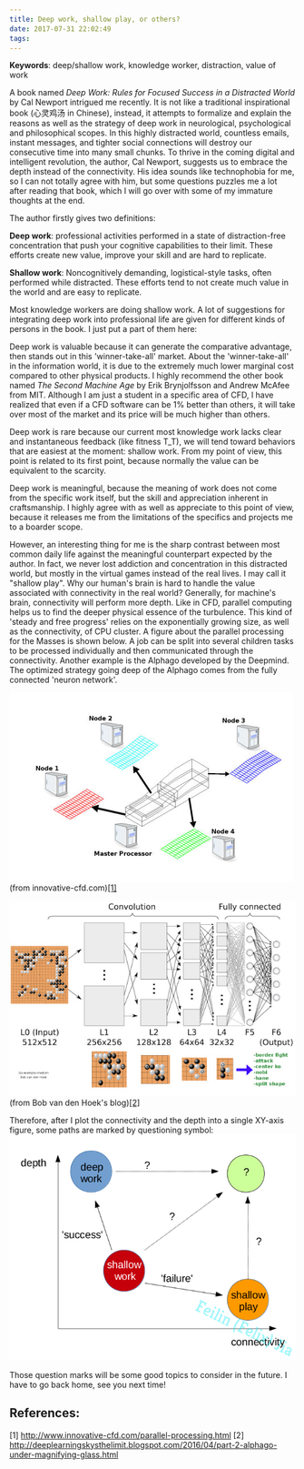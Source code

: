 ```yaml
---
title: Deep work, shallow play, or others?
date: 2017-07-31 22:02:49
tags:
---
```


**Keywords**: deep/shallow work, knowledge worker, distraction, value of work

A book named *Deep Work: Rules for Focused Success in a Distracted World* by Cal Newport intrigued me recently. It is not like a traditional inspirational book (心灵鸡汤 in Chinese), instead, it attempts to formalize and explain the reasons as well as the strategy of deep work in neurological, psychological and philosophical scopes. In this highly distracted world, countless emails, instant messages, and tighter social connections will destroy our consecutive time into many small chunks. To thrive in the coming digital and intelligent revolution, the author, Cal Newport, suggests us to embrace the depth instead of the connectivity. His idea sounds like technophobia for me, so I can not totally agree with him, but some questions puzzles me a lot after reading that book, which I will go over with some of my immature thoughts at the end.

<!-- more -->
The author firstly gives two definitions:

**Deep work**: professional activities performed in a state of distraction-free concentration that push your cognitive capabilities to their limit. These efforts create new value, improve your skill and are hard to replicate.

**Shallow work**: Noncognitively demanding, logistical-style tasks, often performed while distracted. These efforts tend to not create much value in the world and are easy to replicate.

Most knowledge workers are doing shallow work. A lot of suggestions for integrating deep work into professional life are given for different kinds of persons in the book. I just put a part of them here:

Deep work is valuable because it can generate the comparative advantage, then stands out in this 'winner-take-all' market. About the 'winner-take-all' in the information world, it is due to the extremely much lower marginal cost compared to other physical products. I highly recommend the other book named *The Second Machine Age* by Erik Brynjolfsson and Andrew McAfee from MIT. Although I am just a student in a specific area of CFD, I have realized that even if a CFD software can be 1% better than others, it will take over most of the market and its price will be much higher than others.

Deep work is rare because our current most knowledge work lacks clear and instantaneous feedback (like fitness T_T), we will tend toward behaviors that are easiest at the moment: shallow work. From my point of view, this point is related to its first point, because normally the value can be equivalent to the scarcity.

Deep work is meaningful, because the meaning of work does not come from the specific work itself, but the skill and appreciation inherent in craftsmanship. I highly agree with as well as appreciate to this point of view, because it releases me from the limitations of the specifics and projects me to a boarder scope.

However, an interesting thing for me is the sharp contrast between most common daily life against the meaningful counterpart expected by the author. In fact, we never lost addiction and concentration in this distracted world, but mostly in the virtual games instead of the real lives. I may call it "shallow play". Why our human's brain is hard to handle the value associated with connectivity in the real world? Generally, for machine's brain, connectivity will perform more depth. Like in CFD, parallel computing helps us to find the deeper physical essence of the turbulence. This kind of 'steady and free progress' relies on the exponentially growing size, as well as the connectivity, of CPU cluster. A figure about the parallel processing for the Masses is shown below. A job can be split into several children tasks to be processed individually and then communicated through the connectivity. Another example is the Alphago developed by the Deepmind. The optimized strategy going deep of the Alphago comes from the fully connected 'neuron network'.

![Parallel Processing for the Masses](blog-20170731/Parallel-processing-small.jpg)(from innovative-cfd.com)[[1]](http://www.innovative-cfd.com/parallel-processing.html)

![Go example creation by Bob van den Hoek](blog-20170731/alphago.jpg)(from Bob van den Hoek's blog)[[2]](http://deeplearningskysthelimit.blogspot.com/2016/04/part-2-alphago-under-magnifying-glass.html)

Therefore, after I plot the connectivity and the depth into a single XY-axis figure, some paths are marked by questioning symbol:
![relation between connectivity and value](blog-20170731/Selection_019_2.png)

Those question marks will be some good topics to consider in the future. I have to go back home, see you next time!

## References:
[1] http://www.innovative-cfd.com/parallel-processing.html
[2] http://deeplearningskysthelimit.blogspot.com/2016/04/part-2-alphago-under-magnifying-glass.html